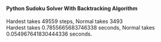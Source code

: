 #### Python Sudoku Solver With Backtracking Algorithm ####

Hardest takes 49559 steps, Normal takes 3493 <br/>
Hardest takes 0.7855665683746338 seconds, Normal takes 0.054967641830444336 seconds.